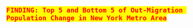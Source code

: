 <h2>
<code style="background:yellow;color:red">FINDING: Top 5 and Bottom 5 of Out-Migration Population Change in New York Metro Area
</code>
</h2>
